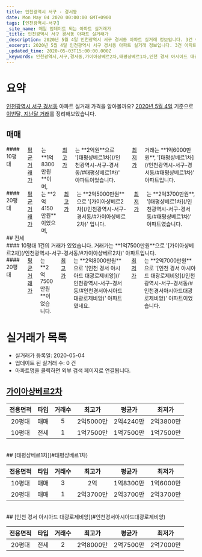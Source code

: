 ```yaml
---
title: 인천광역시 서구 - 경서동
date: Mon May 04 2020 00:00:00 GMT+0900
tags: [인천광역시-서구]
_site_name: 매일 업데이트 되는 아파트 실거래가
_title: 인천광역시 서구 경서동 아파트 실거래가
_description: 2020년 5월 4일 인천광역시 서구 경서동 아파트 실거래 정보입니다. 3건 아파트 정보가 있습니다.
_excerpt: 2020년 5월 4일 인천광역시 서구 경서동 아파트 실거래 정보입니다. 3건 아파트 정보가 있습니다.
_updated_time: 2020-05-03T15:00:00.000Z
_keywords: 인천광역시,서구,경서동,가이아샹베르2차,태평샹베르1차,인천 경서 아시아드 대광로제비앙
---
```





# 요약
<ins>인천광역시 서구 경서동</ins> 아파트 실거래 가격을 알아볼까요? <ins>2020년 5월 4일</ins> 기준으로 <ins>이번달, 지난달 거래</ins>를 정리해보았습니다.

## 매매
<div class="container">
<div class="six columns" markdown="1">
#### 10평대
<ins>평균 거래가</ins>는 **1억8300만원**이며, <ins>최고가</ins>는 **2억원**으로 '[태평샹베르1차](/인천광역시-서구-경서동/#태평샹베르1차)' 아파트이었습니다. <ins>최저가</ins> 거래는 **1억6000만원**, '[태평샹베르1차](/인천광역시-서구-경서동/#태평샹베르1차)' 아파트입니다.
</div>
<div class="six columns" markdown="1">
#### 20평대
<ins>평균 거래가</ins>는 **2억4150만원**이었으며, <ins>최고가</ins>는 **2억5000만원**으로 '[가이아샹베르2차](/인천광역시-서구-경서동/#가이아샹베르2차)' 입니다. <ins>최저가</ins>는 **2억3700만원**, '[태평샹베르1차](/인천광역시-서구-경서동/#태평샹베르1차)' 아파트였습니다.
</div>
</div>
## 전세
<div class="container">
<div class="six columns" markdown="1">
#### 10평대
1건의 거래가 있었습니다. 거래가는 **1억7500만원**으로 '[가이아샹베르2차](/인천광역시-서구-경서동/#가이아샹베르2차)' 아파트입니다.
</div>
<div class="six columns" markdown="1">
#### 20평대
<ins>평균 거래가</ins>는 **2억7500만원**이었습니다. <ins>최고가</ins>는 **2억8000만원**으로 '[인천 경서 아시아드 대광로제비앙](/인천광역시-서구-경서동/#인천경서아시아드대광로제비앙)' 아파트였네요. <ins>최저가</ins>는 **2억7000만원**으로 '[인천 경서 아시아드 대광로제비앙](/인천광역시-서구-경서동/#인천경서아시아드대광로제비앙)' 아파트이었습니다.
</div>
</div>



# 실거래가 목록
- 실거래가 등록일: 2020-05-04
- 업데이트 된 실거래 수: 0 건
- 아파트명을 클릭하면 외부 검색 페이지로 연결됩니다.

## [가이아샹베르2차](#가이아샹베르2차)

|전용면적|타입|거래수|최고가|평균가|최저가|
|:---:|:---:|:---:|:---:|:---:|:---:|
|20평대|<span class="deal-type-1">매매</span>|5|2억5000만|2억4240만|2억3800만|
|10평대|<span class="deal-type-2">전세</span>|1|1억7500만|1억7500만|1억7500만|

<br/>
## [태평샹베르1차](#태평샹베르1차)

|전용면적|타입|거래수|최고가|평균가|최저가|
|:---:|:---:|:---:|:---:|:---:|:---:|
|10평대|<span class="deal-type-1">매매</span>|3|2억|1억8300만|1억6000만|
|20평대|<span class="deal-type-1">매매</span>|1|2억3700만|2억3700만|2억3700만|

<br/>
## [인천 경서 아시아드 대광로제비앙](#인천경서아시아드대광로제비앙)

|전용면적|타입|거래수|최고가|평균가|최저가|
|:---:|:---:|:---:|:---:|:---:|:---:|
|20평대|<span class="deal-type-2">전세</span>|2|2억8000만|2억7500만|2억7000만|

<br/>



